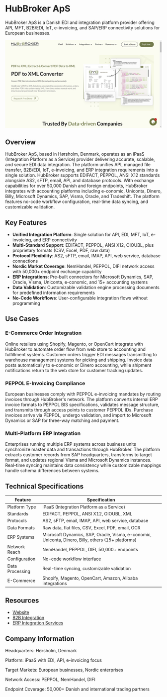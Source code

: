 # HubBroker ApS

HubBroker ApS is a Danish EDI and integration platform provider offering API, MFT, B2B/EDI, IoT, e-invoicing, and SAP/ERP connectivity solutions for European businesses.

![HubBroker ApS](assets\hubbroker-aps.png)


## Overview

HubBroker ApS, based in Hørsholm, Denmark, operates as an iPaaS (Integration Platform as a Service) provider delivering accurate, scalable, and secure EDI data integration. The platform unifies API, managed file transfer, B2B/EDI, IoT, e-invoicing, and ERP integration requirements into a single solution. HubBroker supports EDIFACT, PEPPOL, ANSI X12 standards alongside AS2, sFTP, email, API, and database protocols. With exchange capabilities for over 50,000 Danish and foreign endpoints, HubBroker integrates with accounting platforms including e-conomic, Uniconta, Dinero, Billy, Microsoft Dynamics, SAP, Visma, Oracle, and Tradeshift. The platform features no-code workflow configuration, real-time data syncing, and customizable validation.

## Key Features

- **Unified Integration Platform**: Single solution for API, EDI, MFT, IoT, e-invoicing, and ERP connectivity
- **Multi-Standard Support**: EDIFACT, PEPPOL, ANSI X12, OIOUBL, plus proprietary formats (CSV, Excel, PDF, raw data)
- **Protocol Flexibility**: AS2, sFTP, email, IMAP, API, web service, database connections
- **Nordic Market Coverage**: NemHandel, PEPPOL, DIFI network access with 50,000+ endpoint exchange capability
- **ERP Integrations**: Pre-built connectors for Microsoft Dynamics, SAP, Oracle, Visma, Uniconta, e-conomic, and 15+ accounting systems
- **Data Validation**: Customizable validation engine processing documents for predefined information requirements
- **No-Code Workflows**: User-configurable integration flows without programming

## Use Cases

### E-Commerce Order Integration

Online retailers using Shopify, Magento, or OpenCart integrate with HubBroker to automate order flow from web store to accounting and fulfillment systems. Customer orders trigger EDI messages transmitting to warehouse management systems for picking and shipping. Invoice data posts automatically to e-conomic or Dinero accounting, while shipment notifications return to the web store for customer tracking updates.

### PEPPOL E-Invoicing Compliance

European businesses comply with PEPPOL e-invoicing mandates by routing invoices through HubBroker's network. The platform converts internal ERP invoice formats to PEPPOL BIS specifications, validates message structure, and transmits through access points to customer PEPPOL IDs. Purchase invoices arrive via PEPPOL, undergo validation, and import to Microsoft Dynamics or SAP for three-way matching and payment.

### Multi-Platform ERP Integration

Enterprises running multiple ERP systems across business units synchronize master data and transactions through HubBroker. The platform extracts customer records from SAP headquarters, transforms to target format, and updates regional Visma and Microsoft Dynamics instances. Real-time syncing maintains data consistency while customizable mappings handle schema differences between systems.

## Technical Specifications

| Feature | Specification |
|---------|---------------|
| Platform Type | iPaaS (Integration Platform as a Service) |
| Standards | EDIFACT, PEPPOL, ANSI X12, OIOUBL, XML |
| Protocols | AS2, sFTP, email, IMAP, API, web service, database |
| Data Formats | Raw data, flat files, CSV, Excel, PDF, email, OCR |
| ERP Systems | Microsoft Dynamics, SAP, Oracle, Visma, e-conomic, Uniconta, Dinero, Billy, others (15+ platforms) |
| Network Reach | NemHandel, PEPPOL, DIFI, 50,000+ endpoints |
| Configuration | No-code workflow interface |
| Data Processing | Real-time syncing, customizable validation |
| E-Commerce | Shopify, Magento, OpenCart, Amazon, Alibaba integrations |

## Resources

- [Website](https://hubbroker.com)
- [B2B Integration](https://hubbroker.com/b2b-integration/)
- [ERP Integration Services](https://hubbroker.com/solutions/erp-integration-services/)

## Company Information

Headquarters: Hørsholm, Denmark

Platform: iPaaS with EDI, API, e-invoicing focus

Target Markets: European businesses, Nordic enterprises

Network Access: PEPPOL, NemHandel, DIFI

Endpoint Coverage: 50,000+ Danish and international trading partners
